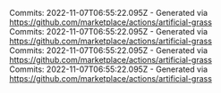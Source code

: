 Commits: 2022-11-07T06:55:22.095Z - Generated via https://github.com/marketplace/actions/artificial-grass
<br>
Commits: 2022-11-07T06:55:22.095Z - Generated via https://github.com/marketplace/actions/artificial-grass
<br>
Commits: 2022-11-07T06:55:22.095Z - Generated via https://github.com/marketplace/actions/artificial-grass
<br>
Commits: 2022-11-07T06:55:22.095Z - Generated via https://github.com/marketplace/actions/artificial-grass
<br>
